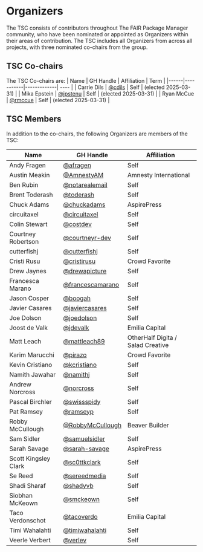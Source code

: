 # Organizers

The TSC consists of contributors throughout The FAIR Package Manager community, who have been nominated or appointed as Organizers within their areas of contribution. The TSC includes all Organizers from across all projects, with three nominated co-chairs from the group.

## TSC Co-chairs

The TSC Co-chairs are:
| Name | GH Handle | Affiliation | Term |
|------|-----------|-------------| ---- |
| Carrie Dils | [@cdils](https://github.com/cdils) | Self | (elected 2025-03-31) |
| Mika Epstein | [@ipstenu](https://github.com/ipstenu) | Self | (elected 2025-03-31) |
| Ryan McCue | [@rmccue](https://github.com/rmccue) | Self | (elected 2025-03-31) |

## TSC Members

In addition to the co-chairs, the following Organizers are members of the TSC:

| Name | GH Handle | Affiliation | 
|------|-----------|-------------|
| Andy Fragen | [@afragen](https://github.com/afragen)| Self |
| Austin Meakin | [@AmnestyAM](https://github.com/AmnestyAM) | Amnesty International |
| Ben Rubin | [@notarealemail](https://github.com/notarealemail) | Self |
| Brent Toderash | [@toderash](https://github.com/toderash) | Self |
| Chuck Adams | [@chuckadams](https://github.com/chuckadams) | AspirePress| 
| circuitaxel | [@circuitaxel](https://github.com/circuitaxel) | Self |
| Colin Stewart | [@costdev](https://github.com/costdev) | Self |
| Courtney Robertson | [@courtneyr-dev](https://github.com/courtneyr-dev) | Self |
| cutterfishj | [@cutterfishj](https://github.com/cutterfishj) | Self |
| Cristi Rusu | [@cristirusu](https://github.com/cristirusu) | Crowd Favorite |
| Drew Jaynes | [@drewapicture](https://github.com/drewapicture) | Self |
| Francesca Marano | [@francescamarano](https://github.com/francescamarano) | Self |
| Jason Cosper | [@boogah](https://github.com/boogah) | Self |
| Javier Casares | [@javiercasares](https://github.com/javiercasares) | Self |
| Joe Dolson | [@joedolson](https://github.com/joedolson) | Self |
| Joost de Valk | [@jdevalk](https://github.com/jdevalk) | Emilia Capital |
| Matt Leach | [@mattleach89](https://github.com/mattleach89) | OtherHalf Digita / Salad Creative |
| Karim Marucchi | [@pirazo](https://github.com/pirazo)| Crowd Favorite |
| Kevin Cristiano | [@kcristiano](https://github.com/kcristiano) | Self |
| Namith Jawahar | [@namithj](https://github.com/namithj) | Self |
| Andrew Norcross | [@norcross](https://github.com/norcross) | Self |
| Pascal Birchler | [@swissspidy](https://github.com/swissspidy)  | Self |
| Pat Ramsey | [@ramseyp](https://github.com/ramseyp) | Self |
| Robby McCullough | [@RobbyMcCullough](https://github.com/RobbyMcCullough) | Beaver Builder |
| Sam Sidler | [@samuelsidler](https://github.com/samuelsidler) | Self |
| Sarah Savage | [@sarah-savage](https://github.com/sarah-savage) | AspirePress |
| Scott Kingsley Clark | [@sc0ttkclark](https://github.com/sc0ttkclark) | Self |
| Se Reed | [@sereedmedia](https://github.com/sereedmedia) | Self |
| Shadi Sharaf | [@shadyvb](https://github.com/shadyvb) | Self |
| Siobhan McKeown | [@smckeown](https://github.com/smckeown) | Self |
| Taco Verdonschot | [@tacoverdo](https://github.com/tacoverdo) | Emilia Capital |
| Timi Wahalahti | [@timiwahalahti](https://github.com/timiwahalahti) | Self |
| Veerle Verbert | [@verlev](https://github.com/verlev) | Self |
